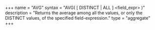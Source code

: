 +++
name = "AVG"
syntax = "AVG( [ DISTINCT | ALL ] <field_expr> )"
description = "Returns the average among all the values, or only the DISTINCT values, of the specified field-expression."
type = "aggregate"
+++

